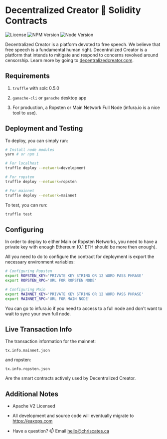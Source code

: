 # Decentralized Creator 📝 Solidity Contracts

![License](https://img.shields.io/badge/license-Apache%20V2-blue.svg)
![NPM Version](https://img.shields.io/badge/npm-v6.4.1-blue.svg)
![Node Version](https://img.shields.io/badge/node-v10.14.1-blue.svg)

Decentralized Creator is a platform devoted to free speech. We believe that free speech is a fundamental human right. Decentralized Creator is a platform that intends to mitigate and respond to concerns revolved around censorship. Learn more by going to [decentralizedcreator.com](https://decentralizedcreator.com).

## Requirements

1. `truffle` with solc 0.5.0

2. `ganache-cli` or `ganache` desktop app

3. For production, a Ropsten or Main Network Full Node (infura.io is a nice tool to use).

## Deployment and Testing

To deploy, you can simply run:

```bash
# Install node modules
yarn # or npm i

# For localhost
truffle deploy --network=development

# For ropsten
truffle deploy --network=ropsten

# For mainnet
truffle deploy --network=mainnet
```

To test, you can run:

```bash
truffle test
```

## Configuring

In order to deploy to either Main or Ropsten Networks, you need to have a private key with enough Ethereum (0.1 ETH should be more then enough).

All you need to do to configure the contract for deployment is export the necessary environment variables:

```bash
# Configuring Ropsten
export ROPSTEN_KEY='PRIVATE KEY STRING OR 12 WORD PASS PHRASE'
export ROPSTEN_RPC='URL FOR ROPSTEN NODE'

# Configuring Main
export MAINNET_KEY='PRIVATE KEY STRING OR 12 WORD PASS PHRASE'
export MAINNET_RPC='URL FOR MAIN NODE'
```

You can go to infura.io if you need to access to a full node and don't want to wait to sync your own full node.

## Live Transaction Info

The transaction information for the mainnet:

```
tx.info.mainnet.json
```

and ropsten:

```
tx.info.ropsten.json
```

Are the smart contracts actively used by Decentralized Creator.

## Additional Notes

- Apache V2 Licensed

- All development and source code will eventually migrate to https://eaxops.com

- Have a question? :mailbox: Email hello@chriscates.ca